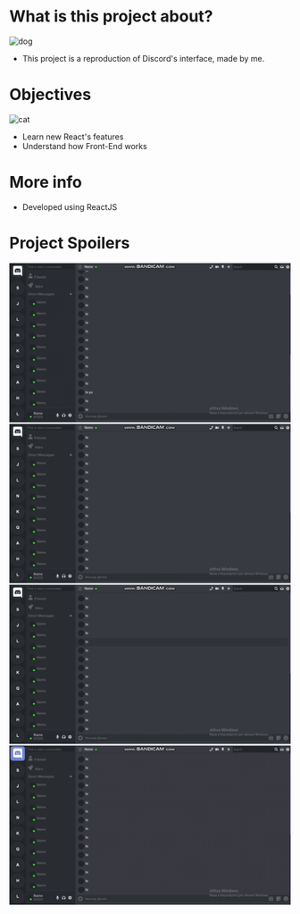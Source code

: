 # What is this project about?
![dog](https://media.giphy.com/media/3oKIPnAiaMCws8nOsE/giphy.gif)

   - This project is a reproduction of Discord's interface, made by me.

# Objectives
![cat](https://media.giphy.com/media/JIX9t2j0ZTN9S/giphy.gif)
  - Learn new React's features
  - Understand how Front-End works


# More info 

  - Developed using ReactJS

# Project Spoilers

![gif1](gif1.gif)
![gif2](gif2.gif)
![gif3](gif3.gif)
![gif4](gif4.gif)

